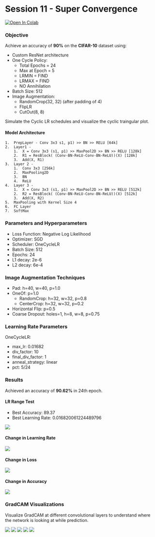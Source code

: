 
# Session 11 - Super Convergence

[![Open In Colab](https://colab.research.google.com/assets/colab-badge.svg)](https://colab.research.google.com/github/uday96/EVA4-TSAI/blob/master/S11/EVA4_S11_Solution.ipynb)

###	Objective
Achieve an accuracy of **90%** on the **CIFAR-10** dataset using:

- Custom ResNet architecture
- One Cycle Policy:
	- Total Epochs = 24
	-  Max at Epoch = 5
	-  LRMIN = FIND
	-  LRMAX = FIND
	-  NO Annihilation
- Batch Size: 512
- Image Augmentation:
	- RandomCrop(32, 32) (after padding of 4)
	- FlipLR
	- CutOut(8, 8)

Simulate the Cyclic LR schedules and visualize the cyclic traingular plot.

#### Model Architecture

    1.  PrepLayer - Conv 3x3 s1, p1) >> BN >> RELU [64k]
    2.  Layer1 -
        1.  X = Conv 3x3 (s1, p1) >> MaxPool2D >> BN >> RELU [128k]
        2.  R1 = ResBlock( (Conv-BN-ReLU-Conv-BN-ReLU))(X) [128k]
        3.  Add(X, R1)
    3.  Layer 2 -
        1.  Conv 3x3 [256k]
        2.  MaxPooling2D
        3.  BN
        4.  ReLU
    4.  Layer 3 -
        1.  X = Conv 3x3 (s1, p1) >> MaxPool2D >> BN >> RELU [512k]
        2.  R2 = ResBlock( (Conv-BN-ReLU-Conv-BN-ReLU))(X) [512k]
        3.  Add(X, R2)
    5.  MaxPooling with Kernel Size 4
    6.  FC Layer
    7.  SoftMax

###  Parameters and Hyperparameters
- Loss Function: Negative Log Likelihood
- Optimizer: SGD
- Scheduler: OneCycleLR
- Batch Size: 512
- Epochs: 24
- L1 decay: 2e-6
- L2 decay: 6e-4

### Image Augmentation Techniques
- Pad: h=40, w=40, p=1.0
- OneOf: p=1.0
	- RandomCrop: h=32, w=32, p=0.8
	- CenterCrop: h=32, w=32, p=0.2
- Horizontal Flip: p=0.5
- Coarse Dropout: holes=1, h=8, w=8, p=0.75

### Learning Rate Parameters
OneCycleLR:
- max_lr: 0.01682
- div_factor: 10
- final_div_factor: 1
- anneal_strategy: linear
- pct: 5/24

### Results
Achieved  an accuracy of **90.62%** in 24th epoch.

#### LR Range Test
- Best Accuracy: 89.37
- Best Learning Rate: 0.016820061224489796

<img src="images/lr_range_test.png">

#### Change in Learning Rate
<img src="images/lr_change.png">

#### Change in Loss
<img src="images/loss_change.png">

#### Change in Accuracy
<img src="images/accuracy_change.png">

### GradCAM Visualizations

Visualize GradCAM at different convolutional layers to understand where the network is looking at while prediction.

<img src="images/gradcam_incorrect_0_tdog_pcat.png">

<img src="images/gradcam_incorrect_1_tcat_pdeer.png">

<img src="images/gradcam_incorrect_2_tcar_pplane.png">

<img src="images/gradcam_incorrect_3_thorse_pcat.png">

<img src="images/gradcam_incorrect_4_thorse_pship.png">
